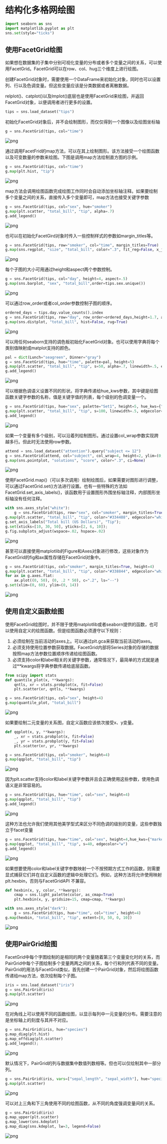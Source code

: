 
#  结构化多格网绘图


```python
import seaborn as sns
import matplotlib.pyplot as plt
sns.set(style="ticks")
```

## 使用FacetGrid绘图

如果想在数据集的子集中分别可视化变量的分布或者多个变量之间的关系，可以使用FacetGrid。FacetGrid可以在row、col、hug三个维度上进行绘图。

创建FacetGrid对象时，需要使用一个DataFrame来初始化对象，同时也可以设置列、行以及色调变量。但这些变量应该是分类数据或者离散数据。

relplot()、catplot()以及lmplot()底层也是使用FacetGrid来绘图，并返回FacetGrid对象，以便调用者进行更多的设置。


```python
tips = sns.load_dataset("tips")
```

初始化FacetGrid对象后，并不会绘制图形，而仅仅得到一个图像以及绘图坐标轴


```python
g = sns.FacetGrid(tips, col="time")
```


![png](output_6_0.png)


通过调用FacetFrid的map方法，可以在其上绘制图形。该方法接受一个绘图函数以及可变数量的参数来绘图。下图是调用map方法绘制直方图的示例。


```python
g = sns.FacetGrid(tips, col="time")
g.map(plt.hist, "tip")
```


![png](output_8_1.png)


map方法会调用绘图函数完成绘图工作同时会自动添加坐标轴注释。如果要绘制多个变量之间的关系，直接传入多个变量即可，map方法也接受关键字参数


```python
g = sns.FacetGrid(tips, col="sex", hue="smoker")
g.map(plt.scatter, "total_bill", "tip", alpha=.7)
g.add_legend()
```

![png](output_10_1.png)


也可以在初始化FacetGird对象时传入一些控制样式的参数如margin_titles等。


```python
g = sns.FacetGrid(tips, row="smoker", col="time", margin_titles=True)
g.map(sns.regplot, "size", "total_bill", color=".3", fit_reg=False, x_jitter=.1)
```

![png](output_12_1.png)


每个子图的大小可用通过height和aspect两个参数控制。


```python
g = sns.FacetGrid(tips, col="day", height=4, aspect=.5)
g.map(sns.barplot, "sex", "total_bill",order=tips.sex.unique())
```

![png](output_14_1.png)


可以通过row_order或者col_order参数控制子图的顺序。


```python
ordered_days = tips.day.value_counts().index
g = sns.FacetGrid(tips, row="day", row_order=ordered_days,height=1.7, aspect=4,)
g.map(sns.distplot, "total_bill", hist=False, rug=True)
```

![png](output_16_1.png)


可以用任何seaborn支持的调色板初始化FacetGrid对象。也可以使用字典将每个类别值映射成matplot支持的颜色。


```python
pal = dict(Lunch="seagreen", Dinner="gray")
g = sns.FacetGrid(tips, hue="time", palette=pal, height=5)
g.map(plt.scatter, "total_bill", "tip", s=50, alpha=.7, linewidth=.5, edgecolor="white")
g.add_legend()
```


![png](output_18_1.png)


可以根据色调语义设置不同的形状。将字典传递给hue_kws参数，其中键是绘图函数关键字参数的名称，值是关键字值的列表，每个级别的色调变量一个。


```python
g = sns.FacetGrid(tips, hue="sex", palette="Set1", height=5, hue_kws={"marker": ["^", "v"]})
g.map(plt.scatter, "total_bill", "tip", s=100, linewidth=.5, edgecolor="white")
g.add_legend()
```

![png](output_20_1.png)


如果一个变量有多个级别，可以沿着列绘制图形。通过设置col_wrap参数实现跨越多行。但此时无法使用row参数。


```python
attend = sns.load_dataset("attention").query("subject <= 12")
g = sns.FacetGrid(attend, col="subject", col_wrap=4, height=2, ylim=(0, 10))
g.map(sns.pointplot, "solutions", "score", color=".3", ci=None)
```

![png](output_22_2.png)


使用FacetGrid.map()（可以多次调用）绘制绘图后，如果需要对图形进行调整，可以通过FacetGrid.set()方法进行设置。也有一些特殊的方法如FacetGrid.set_axis_labels()，该函数用于设置图形外围坐标轴注释，内部图形坐标轴没有任何注释。


```python
with sns.axes_style("white"):
    g = sns.FacetGrid(tips, row="sex", col="smoker", margin_titles=True, height=2.5)
g.map(plt.scatter, "total_bill", "tip", color="#334488", edgecolor="white", lw=.5);
g.set_axis_labels("Total bill (US Dollars)", "Tip");
g.set(xticks=[10, 30, 50], yticks=[2, 6, 10]);
g.fig.subplots_adjust(wspace=.02, hspace=.02)
```


![png](output_24_0.png)


甚至可以直接使用matplotlib的Figure和Axes对象进行修改，这些对象作为FacetGrid的fig和ax属性存储在FacetGrid对象中。


```python
g = sns.FacetGrid(tips, col="smoker", margin_titles=True, height=4)
g.map(plt.scatter, "total_bill", "tip", color="#338844", edgecolor="white", s=50, lw=1)
for ax in g.axes.flat:
    ax.plot((0, 50), (0, .2 * 50), c=".2", ls="--")
g.set(xlim=(0, 60), ylim=(0, 14))
```

![png](output_26_1.png)


## 使用自定义函数绘图

使用FacetGrid绘图时，并不限于使用matplotlib或者seaborn提供的函数，也可以使用自定义的绘图函数。但是绘图函数必须遵守以下规则：
1. 必须绘制在当前活动的axes上。可以通过plt.gca来获取当前活动的axes。
2. 必须支持使用位置参数获取数据。FacetGrid内部将Series对象的存储的数据按照map方法参数位置顺序传递给绘图函数。
3. 必须支持color和label相关的关键字参数，通常情况下，最简单的方式就是通过**kwargs将字典参数传递给底层函数。


```python
from scipy import stats
def quantile_plot(x, **kwargs):
    qntls, xr = stats.probplot(x, fit=False)
    plt.scatter(xr, qntls, **kwargs)

g = sns.FacetGrid(tips, col="sex", height=4)
g.map(quantile_plot, "total_bill")
```

![png](output_29_1.png)


如果要绘制二元变量的关系图，自定义函数应该依次接受x、y变量。


```python
def qqplot(x, y, **kwargs):
    _, xr = stats.probplot(x, fit=False)
    _, yr = stats.probplot(y, fit=False)
    plt.scatter(xr, yr, **kwargs)

g = sns.FacetGrid(tips, col="smoker", height=4)
g.map(qqplot, "total_bill", "tip")
```

![png](output_31_1.png)


因为plt.scatter支持color和label关键字参数并且会正确使用这些参数，使用色调语义是非常容易的。


```python
g = sns.FacetGrid(tips, hue="time", col="sex", height=4)
g.map(qqplot, "total_bill", "tip")
g.add_legend()
```

![png](output_33_1.png)


这种方法也允许我们使用其他美学型式来区分不同色调的级别的变量，这些参数独立于facet变量


```python
g = sns.FacetGrid(tips, hue="time", col="sex", height=4,hue_kws={"marker": ["s", "D"]})
g.map(qqplot, "total_bill", "tip", s=40, edgecolor="w")
g.add_legend()
```

![png](output_35_1.png)


如果想要使用color和label关键字参数映射一个不按预期方式工作的函数，则需要显式捕获它们并在自定义函数的逻辑中处理它们。例如，这种方法将允许使用映射plt.hexbin，否则与FacetGridAPI 不兼容。


```python
def hexbin(x, y, color, **kwargs):
    cmap = sns.light_palette(color, as_cmap=True)
    plt.hexbin(x, y, gridsize=15, cmap=cmap, **kwargs)

with sns.axes_style("dark"):
    g = sns.FacetGrid(tips, hue="time", col="time", height=4)
g.map(hexbin, "total_bill", "tip", extent=[0, 50, 0, 10])
```


![png](output_37_1.png)


## 使用PairGrid绘图

FacetGrid中每个字图绘制的是相同的两个变量随着第三个变量变化时的关系，而PairGrid中每个子图绘制多个变量两两之间的关系，每个行和列代表不同的变量。PairGrid的用法与FacetGrid类似，首先创建一个PairGrid对象，然后将绘图函数传递给map方法，依次绘制每个子图。


```python
iris = sns.load_dataset("iris")
g = sns.PairGrid(iris)
g.map(plt.scatter)
```


![png](output_40_1.png)


在对角线上可以使用不同的函数绘图，以显示每列中一元变量的分布。需要注意的是坐标轴上的刻度与其并不对应。


```python
g = sns.PairGrid(iris, hue="species")
g.map_diag(plt.hist)
g.map_offdiag(plt.scatter)
g.add_legend();
```


![png](output_42_0.png)


默认情况下，PairGrid的列与数据集中数值列数相等。但也可以仅绘制其中一部分列。


```python
g = sns.PairGrid(iris, vars=["sepal_length", "sepal_width"], hue="species")
g.map(plt.scatter)
```

![png](output_44_1.png)


可以对上三角和下三角使用不同的绘图函数，从不同的角度强调变量间的关系。


```python
g = sns.PairGrid(iris)
g.map_upper(plt.scatter)
g.map_lower(sns.kdeplot)
g.map_diag(sns.kdeplot, lw=3, legend=False)
```

![png](output_46_1.png)

